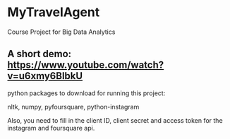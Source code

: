 # MyTravelAgent

Course Project for Big Data Analytics

A short demo: https://www.youtube.com/watch?v=u6xmy6BlbkU
-----------------------------------------------------------------------



python packages to download for running this project:

nltk,
numpy,
pyfoursquare,
python-instagram



Also, you need to fill in the client ID, client secret and access token for the instagram and foursquare api. 
